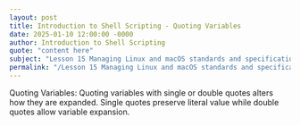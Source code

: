 ```yaml
---
layout: post
title: Introduction to Shell Scripting - Quoting Variables
date: 2025-01-10 12:00:00 -0000
author: Introduction to Shell Scripting
quote: "content here"
subject: "Lesson 15 Managing Linux and macOS standards and specifications"
permalink: "/Lesson 15 Managing Linux and macOS standards and specifications/Introduction to Shell Scripting/Introduction to Shell Scripting - Quoting Variables"
---
```


Quoting Variables: Quoting variables with single or double quotes alters how they are expanded. Single quotes preserve literal value while double quotes allow variable expansion.
